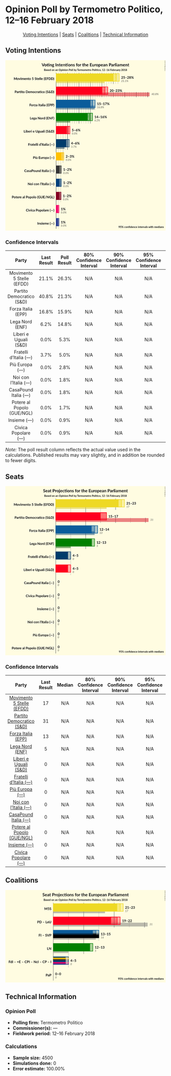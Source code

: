 # Opinion Poll by Termometro Politico, 12–16 February 2018

<p align="center"><a href="#voting-intentions">Voting Intentions</a> | <a href="#seats">Seats</a> | <a href="#coalitions">Coalitions</a> | <a href="#technical-information">Technical Information</a></p>

## Voting Intentions

![Graph with voting intentions not yet produced](2018-02-16-TermometroPolitico.png "Voting Intentions")

### Confidence Intervals

| Party | Last Result | Poll Result | 80% Confidence Interval | 90% Confidence Interval | 95% Confidence Interval | 99% Confidence Interval |
|:-----:|:-----------:|:-----------:|:-----------------------:|:-----------------------:|:-----------------------:|:-----------------------:|
| Movimento 5 Stelle (EFDD) | 21.1% | 26.3% | N/A |N/A |N/A |N/A |
| Partito Democratico (S&D) | 40.8% | 21.3% | N/A |N/A |N/A |N/A |
| Forza Italia (EPP) | 16.8% | 15.9% | N/A |N/A |N/A |N/A |
| Lega Nord (ENF) | 6.2% | 14.8% | N/A |N/A |N/A |N/A |
| Liberi e Uguali (S&D) | 0.0% | 5.3% | N/A |N/A |N/A |N/A |
| Fratelli d’Italia (—) | 3.7% | 5.0% | N/A |N/A |N/A |N/A |
| Più Europa (—) | 0.0% | 2.8% | N/A |N/A |N/A |N/A |
| Noi con l’Italia (—) | 0.0% | 1.8% | N/A |N/A |N/A |N/A |
| CasaPound Italia (—) | 0.0% | 1.8% | N/A |N/A |N/A |N/A |
| Potere al Popolo (GUE/NGL) | 0.0% | 1.7% | N/A |N/A |N/A |N/A |
| Insieme (—) | 0.0% | 0.9% | N/A |N/A |N/A |N/A |
| Civica Popolare (—) | 0.0% | 0.9% | N/A |N/A |N/A |N/A |

*Note:* The poll result column reflects the actual value used in the calculations. Published results may vary slightly, and in addition be rounded to fewer digits.

## Seats

![Graph with seats not yet produced](2018-02-16-TermometroPolitico-seats.png "Seats")

### Confidence Intervals

| Party | Last Result | Median | 80% Confidence Interval | 90% Confidence Interval | 95% Confidence Interval | 99% Confidence Interval |
|:-----:|:-----------:|:------:|:-----------------------:|:-----------------------:|:-----------------------:|:-----------------------:|
| <a href="#movimento-5-stelle-(efdd)">Movimento 5 Stelle (EFDD)</a> | 17 | N/A | N/A |N/A |N/A |N/A |
| <a href="#partito-democratico-(s&d)">Partito Democratico (S&D)</a> | 31 | N/A | N/A |N/A |N/A |N/A |
| <a href="#forza-italia-(epp)">Forza Italia (EPP)</a> | 13 | N/A | N/A |N/A |N/A |N/A |
| <a href="#lega-nord-(enf)">Lega Nord (ENF)</a> | 5 | N/A | N/A |N/A |N/A |N/A |
| <a href="#liberi-e-uguali-(s&d)">Liberi e Uguali (S&D)</a> | 0 | N/A | N/A |N/A |N/A |N/A |
| <a href="#fratelli-d’italia-(—)">Fratelli d’Italia (—)</a> | 0 | N/A | N/A |N/A |N/A |N/A |
| <a href="#più-europa-(—)">Più Europa (—)</a> | 0 | N/A | N/A |N/A |N/A |N/A |
| <a href="#noi-con-l’italia-(—)">Noi con l’Italia (—)</a> | 0 | N/A | N/A |N/A |N/A |N/A |
| <a href="#casapound-italia-(—)">CasaPound Italia (—)</a> | 0 | N/A | N/A |N/A |N/A |N/A |
| <a href="#potere-al-popolo-(gue/ngl)">Potere al Popolo (GUE/NGL)</a> | 0 | N/A | N/A |N/A |N/A |N/A |
| <a href="#insieme-(—)">Insieme (—)</a> | 0 | N/A | N/A |N/A |N/A |N/A |
| <a href="#civica-popolare-(—)">Civica Popolare (—)</a> | 0 | N/A | N/A |N/A |N/A |N/A |


## Coalitions

![Graph with coalitions seats not yet produced](2018-02-16-TermometroPolitico-coalitions-seats.png "Coalitions Seats")


## Technical Information

### Opinion Poll

+ **Polling firm:** Termometro Politico
+ **Commissioner(s):** —
+ **Fieldwork period:** 12–16 February 2018

### Calculations

+ **Sample size:** 4500
+ **Simulations done:** 0
+ **Error estimate:** 100.00%

